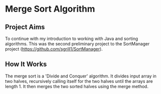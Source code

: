 # Merge Sort Algorithm

## Project Aims
To continue with my introduction to working with Java and sorting algorithms. This was the second preliminary project to the SortManager project (https://github.com/sgrill1/SortManager).  

## How It Works
The merge sort is a 'Divide and Conquer' algorithm. It divides input array in two halves, recursively calling itself for the two halves until the arrays are length 1. It then merges the two sorted halves using the merge method. 
